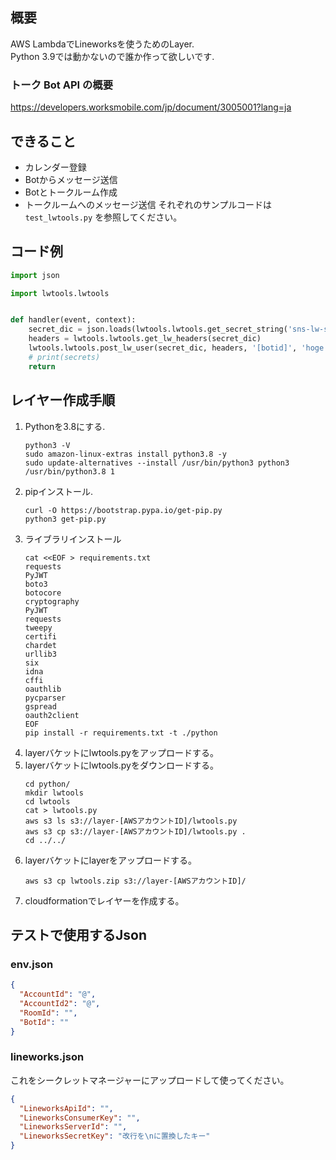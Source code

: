 ## 概要

AWS LambdaでLineworksを使うためのLayer.  
Python 3.9では動かないので誰か作って欲しいです.  

### トーク Bot API の概要
https://developers.worksmobile.com/jp/document/3005001?lang=ja
## できること
- カレンダー登録
- Botからメッセージ送信
- Botとトークルーム作成
- トークルームへのメッセージ送信
それぞれのサンプルコードは `test_lwtools.py` を参照してください。
## コード例

```python
import json

import lwtools.lwtools


def handler(event, context):
    secret_dic = json.loads(lwtools.lwtools.get_secret_string('sns-lw-secret'))
    headers = lwtools.lwtools.get_lw_headers(secret_dic)
    lwtools.lwtools.post_lw_user(secret_dic, headers, '[botid]', 'hoge', '[accountid]')
    # print(secrets)
    return
```

## レイヤー作成手順

1. Pythonを3.8にする.
    ```shell
    python3 -V
    sudo amazon-linux-extras install python3.8 -y
    sudo update-alternatives --install /usr/bin/python3 python3 /usr/bin/python3.8 1
    ```
2. pipインストール.
    ```shell
    curl -O https://bootstrap.pypa.io/get-pip.py
    python3 get-pip.py
    ```
3. ライブラリインストール
    ```shell
    cat <<EOF > requirements.txt
    requests
    PyJWT
    boto3
    botocore
    cryptography
    PyJWT
    requests
    tweepy
    certifi
    chardet
    urllib3
    six
    idna
    cffi
    oauthlib
    pycparser
    gspread
    oauth2client
    EOF
    pip install -r requirements.txt -t ./python
    ```
4. layerバケットにlwtools.pyをアップロードする。
5. layerバケットにlwtools.pyをダウンロードする。
   ```shell
   cd python/
   mkdir lwtools
   cd lwtools
   cat > lwtools.py
   aws s3 ls s3://layer-[AWSアカウントID]/lwtools.py
   aws s3 cp s3://layer-[AWSアカウントID]/lwtools.py .
   cd ../../
   ```
6. layerバケットにlayerをアップロードする。
   ```shell
   aws s3 cp lwtools.zip s3://layer-[AWSアカウントID]/
   ```
7. cloudformationでレイヤーを作成する。

## テストで使用するJson

### env.json

```json
{
  "AccountId": "@",
  "AccountId2": "@",
  "RoomId": "",
  "BotId": ""
}
```

### lineworks.json
これをシークレットマネージャーにアップロードして使ってください。
```json
{
  "LineworksApiId": "",
  "LineworksConsumerKey": "",
  "LineworksServerId": "",
  "LineworksSecretKey": "改行を\nに置換したキー"
}
```